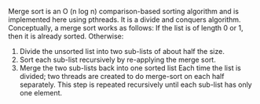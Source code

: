 Merge sort is an O (n log n) comparison-based sorting algorithm and is implemented here using pthreads. It is a divide and
conquers algorithm. Conceptually, a merge sort works as follows:
If the list is of length 0 or 1, then it is already sorted. Otherwise:
1. Divide the unsorted list into two sub-lists of about half the size.
2. Sort each sub-list recursively by re-applying the merge sort.
3. Merge the two sub-lists back into one sorted list
Each time the list is divided; two threads are created to do merge-sort on each half separately. This step is repeated
recursively until each sub-list has only one element.
